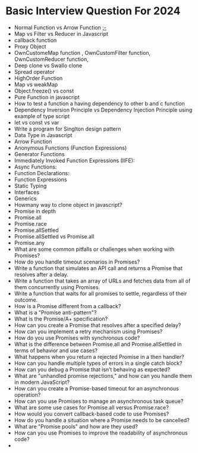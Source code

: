# Basic Interview Question For 2024
 - Normal Function vs Arrow Function [:-](/Javascript/ans/arrow-vs-normal-function.md)
 - Map vs Filter vs Reducer in Javascript
 - callback function
 - Proxy Object
 - OwnCustomeMap function , OwnCustomFilter function, OwnCustomReducer function,
 - Deep clone vs Swallo clone
 - Spread operator
 - HighOrder Function
 - Map vs weakMap
 - Object.freeze() vs const 
 - Pure Function in javascript
 - How to test a function a having dependency to other b and c function 
 - Dependency Inversion Principle vs Dependency Injection Principle using example of type script
 - let vs const vs var
 - Write a program for Singlton design pattern
 - Data Type in Javascript
 - Arrow Function
 - Anonymous Functions (Function Expressions)
 - Generator Functions
 - Immediately Invoked Function Expressions (IIFE):
 - Async Functions:
 - Function Declarations:
 - Function Expressions
 - Static Typing
 - Interfaces
 - Generics
 - Howmany way to clone object in javascript? 
 - Promise in depth
 - Promise.all
 - Promise.race
 - Promise.allSettled
 - Promise.allSettled vs Promise.all
 - Promise.any
 - What are some common pitfalls or challenges when working with Promises?
 - How do you handle timeout scenarios in Promises?
 - Write a function that simulates an API call and returns a Promise that resolves after a delay.
 - Write a function that takes an array of URLs and fetches data from all of them concurrently using Promises.
 - Write a function that waits for all promises to settle, regardless of their outcome.
 - How is a Promise different from a callback?
 - What is a "Promise anti-pattern"?
 - What is the Promise/A+ specification?
 - How can you create a Promise that resolves after a specified delay?
 - How can you implement a retry mechanism using Promises?
 - How do you use Promises with synchronous code?
 - What is the difference between Promise.all and Promise.allSettled in terms of behavior and use cases?
 - What happens when you return a rejected Promise in a then handler?
 - How can you handle multiple types of errors in a single catch block?
 - How can you debug a Promise that isn’t behaving as expected?
 - What are "unhandled promise rejections," and how can you handle them in modern JavaScript?
 - How can you create a Promise-based timeout for an asynchronous operation?
 - How can you use Promises to manage an asynchronous task queue?
 - What are some use cases for Promise.all versus Promise.race?
 - How would you convert callback-based code to use Promises?
 - How do you handle a situation where a Promise needs to be cancelled?
 - What are "Promise pools" and how are they used?
 - How can you use Promises to improve the readability of asynchronous code?
 - 

